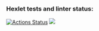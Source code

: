 ### Hexlet tests and linter status:
[![Actions Status](https://github.com/Onesher/frontend-project-44/actions/workflows/hexlet-check.yml/badge.svg)](https://github.com/Onesher/frontend-project-44/actions)
<a href="https://codeclimate.com/github/Onesher/frontend-project-44/maintainability"><img src="https://api.codeclimate.com/v1/badges/0b8f36241b1b3fcd3bcf/maintainability" /></a>
<script src="https://asciinema.org/a/8OzSg2IEW7YLaIIkWfPtl1405.js" id="asciicast-8OzSg2IEW7YLaIIkWfPtl1405" async="true"></script>
<script src="https://asciinema.org/a/NgMUqvuFdjQWSQrTmBVdGMT4h.js" id="asciicast-NgMUqvuFdjQWSQrTmBVdGMT4h" async="true"></script>
<script src="https://asciinema.org/a/oXhy9yqnerMtR40351EkbUceq.js" id="asciicast-oXhy9yqnerMtR40351EkbUceq" async="true"></script>
<script src="https://asciinema.org/a/R3rb3lCP1Qo4aeTY6ESBZtlqX.js" id="asciicast-R3rb3lCP1Qo4aeTY6ESBZtlqX" async="true"></script>